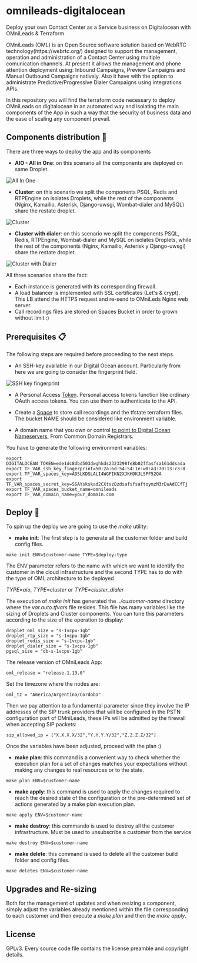 # omnileads-digitalocean
Deploy your own Contact Center as a Service business on Digitalocean with OMniLeads & Terraform

<p>OMniLeads (OML) is an Open Source software solution based on WebRTC technology(https://webrtc.org/) designed to support the management, operation and administration of a Contact Center using multiple comunication channels. At present it allows the management and phone attention deployment using: Inbound Campaigns, Preview Campaigns and Manual Outbound Campaigns natively. Also it have with the option to administrate Predictive/Progressive Dialer Campaigns using integrations APIs.</p>

<p>In this repository you will find the terraform code necessary to deploy OMniLeads on digitalocean in an automated way and isolating the main components of the App in such a way that the security of business data and the ease of scaling any component prevail.</p>


## Components distribution 🔧

There are three ways to deploy the app and its components

* **AIO - All in One**: on this scenario all the components are deployed on same Droplet.

![All In One](./docs/AIO.png)

* **Cluster**: on this scenario we split the components PSQL, Redis and RTPEngine on isolates Droplets, while the rest of the components (Nginx, Kamailio, Asterisk, Django-uwsgi, Wombat-dialer and MySQL) share the restate droplet.

![Cluster](./docs/cluster.png)

* **Cluster with dialer**: on this scenario we split the components PSQL, Redis, RTPEngine, Wombat-dialer and MySQL on isolates Droplets, while the rest of the components (Nginx, Kamailio, Asterisk y Django-uwsgi) share the restate droplet.

![Cluster with Dialer](./docs/cluster_dialer.png)

All three scenarios share the fact:

* Each instance is generated with its corresponding firewall.
* A load balancer is implemented with SSL certificates (Let's & crypt). This LB attend the HTTPS request and re-send to OMniLeds Nginx web server.
* Call recordings files are stored on Spaces Bucket in order to grown without limit :)


## Prerequisites 📋

The following steps are required before proceeding to the next steps.

* An SSH-key available in our Digital Ocean account. Particularly from here we are going to consider the fingerprint field.

![SSH key fingerprint](./docs/ssh-key-fingerprint.png)

* A Personal Access [Token](https://www.digitalocean.com/docs/apis-clis/api/create-personal-access-token/). Personal access tokens function like ordinary OAuth access tokens. You can use them to authenticate to the API.

* Create a [Space](https://www.digitalocean.com/community/tutorials/how-to-create-a-digitalocean-space-and-api-key) to store call recordings and the tfstate terraform files. The bucket NAME should be considered like environment variable.

* A domain name that you own or control [to point to Digital Ocean Nameservers](https://www.digitalocean.com/community/tutorials/how-to-point-to-digitalocean-nameservers-from-common-domain-registrars), From Common Domain Registrars.

You have to generate the following environment variables:

```
export DIGITALOCEAN_TOKEN=ede1dc8dbd503dwghkds2323298fe8b02ffasfsa161ddsada
export TF_VAR_ssh_key_fingerprint=50:2a:6d:54:54:1e:w0:a3:70:13:c3:8
export TF_VAR_spaces_key=ADSLKDSLALI4WGFIKN2XJKHDKJLSPF52QA
export TF_VAR_spaces_secret_key=SSAYskskad2CXtszQzdsafsfsaftoymzM3rDuAdCCfTj
export TF_VAR_spaces_bucket_name=omnileads
export TF_VAR_domain_name=your_domain.com
```

## Deploy 🚀

To spin up the deploy we are going to use the  *make* utility:

* **make init**: The first step is to generate all the customer folder and build config files.

```
make init ENV=$customer-name TYPE=$deploy-type
```

The ENV parameter refers to the name with which we want to identify the customer in the cloud infrastructure and the second TYPE has to do with the type of OML architecture to be deployed

*TYPE=aio*, *TYPE=cluster* or *TYPE=cluster_dialer*

The execution of *make init*  has generated the *../customer-name* directory where the *var.auto.tfvars* file resides. This file has many variables like the sizing of Droplets and Cluster components. You can tune this parameters according to the size of the operation to display:

```
droplet_oml_size = "s-1vcpu-1gb"
droplet_rtp_size = "s-1vcpu-1gb"
droplet_redis_size = "s-1vcpu-1gb"
droplet_dialer_size = "s-1vcpu-1gb"
pgsql_size = "db-s-1vcpu-1gb"
```

The release version of OMniLeads App:

```
oml_release = "release-1.13.0"
```
Set the timezone where the nodes are:
```
oml_tz = "America/Argentina/Cordoba"
```

Then we pay attention to a fundamental parameter since they involve the IP addresses of the SIP trunk providers that will be configured in the PSTN configuration part of OMniLeads, these IPs will be admitted by the firewall when accepting SIP packets:

```
sip_allowed_ip = ["X.X.X.X/32","Y.Y.Y.Y/32","Z.Z.Z.Z/32"]
```

Once the variables have been adjusted, proceed with the plan :)

* **make plan**: this command is a convenient way to check whether the execution plan for a set of changes matches your expectations without making any changes to real resources or to the state.

```
make plan ENV=$customer-name
```

* **make apply**: this command is used to apply the changes required to reach the desired state of the configuration or the pre-determined set of actions generated by a make plan execution plan.

```
make apply ENV=$customer-name
```

* **make destroy**: this commando is used to destroy all the customer infrastructure. Must be used to unsubscribe a customer from the service

```
make destroy ENV=$customer-name
```

* **make delete**: this command is used to delete all the customer build folder and config files.

```
make deletes ENV=$customer-name
```


## Upgrades and Re-sizing

Both for the management of updates and when resizing a component, simply adjust the variables already mentioned within the file corresponding to each customer and then
execute a *make plan* and then the *make apply*.




## License
GPLv3. Every source code file contains the license preamble and copyright details.
